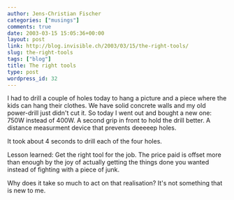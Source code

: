 ```yaml
---
author: Jens-Christian Fischer
categories: ["musings"]
comments: true
date: 2003-03-15 15:05:36+00:00
layout: post
link: http://blog.invisible.ch/2003/03/15/the-right-tools/
slug: the-right-tools
tags: ["blog"]
title: The right tools
type: post
wordpress_id: 32
---
```


I had to drill a couple of holes today to hang a picture and a piece where the kids can hang their clothes. We have solid concrete walls and my old power-drill just didn't cut it. So today I went out and bought a new one: 750W instead of 400W. A second grip in front to hold the drill better. A distance measurment device that prevents deeeeep holes.

It took about 4 seconds to drill each of the four holes.  

Lesson learned: Get the right tool for the job. The price paid is offset more than enough by the joy of actually getting the things done you wanted instead of fighting with a piece of junk. 

Why does it take so much to act on that realisation? It's not something that is new to me.
